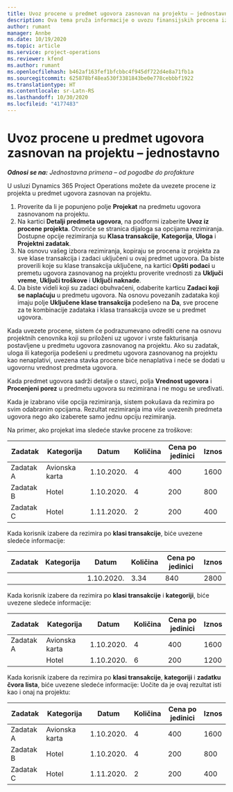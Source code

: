 ```yaml
---
title: Uvoz procene u predmet ugovora zasnovan na projektu – jednostavno
description: Ova tema pruža informacije o uvozu finansijskih procena iz projekta u predmet ugovora.
author: rumant
manager: Annbe
ms.date: 10/19/2020
ms.topic: article
ms.service: project-operations
ms.reviewer: kfend
ms.author: rumant
ms.openlocfilehash: b462af163fef1bfcbbc4f945df722d4e8a71fb1a
ms.sourcegitcommit: 625878bf48ea530f3381843be0e778cebbbf1922
ms.translationtype: HT
ms.contentlocale: sr-Latn-RS
ms.lasthandoff: 10/30/2020
ms.locfileid: "4177483"
---
```

# <a name="import-an-estimate-to-a-project-based-contract-line---lite"></a>Uvoz procene u predmet ugovora zasnovan na projektu – jednostavno

_**Odnosi se na:** Jednostavna primena – od pogodbe do profakture_

U usluzi Dynamics 365 Project Operations možete da uvezete procene iz projekta u predmet ugovora zasnovan na projektu.

1. Proverite da li je popunjeno polje **Projekat** na predmetu ugovora zasnovanom na projektu.
2. Na kartici **Detalji predmeta ugovora**, na podformi izaberite **Uvoz iz procene projekta**. Otvoriće se stranica dijaloga sa opcijama rezimiranja. Dostupne opcije rezimiranja su **Klasa transakcije**, **Kategorija**, **Uloga** i **Projektni zadatak**.
3. Na osnovu vašeg izbora rezimiranja, kopiraju se procena iz projekta za sve klase transakcija i zadaci uključeni u ovaj predmet ugovora. Da biste proverili koje su klase transakcija uključene, na kartici **Opšti podaci** u premetu ugovora zasnovanog na projektu proverite vrednosti za **Uključi vreme**, **Uključi troškove** i **Uključi naknade**. 
4. Da biste videli koji su zadaci obuhvaćeni, odaberite karticu **Zadaci koji se naplaćuju** u predmetu ugovora. Na osnovu povezanih zadataka koji imaju polje **Uključene klase transakcija** podešeno na **Da**, sve procene za te kombinacije zadataka i klasa transakcija uvoze se u predmet ugovora.

Kada uvezete procene, sistem će podrazumevano odrediti cene na osnovu projektnih cenovnika koji su priloženi uz ugovor i vrste fakturisanja postavljene u predmetu ugovora zasnovanog na projektu. Ako su zadatak, uloga ili kategorija podešeni u predmetu ugovora zasnovanog na projektu kao nenaplativi, uvezena stavka procene biće nenaplativa i neće se dodati u ugovornu vrednost predmeta ugovora.

Kada predmet ugovora sadrži detalje o stavci, polja **Vrednost ugovora** i **Procenjeni porez** u predmetu ugovora su rezimirana i ne mogu se uređivati.

Kada je izabrano više opcija rezimiranja, sistem pokušava da rezimira po svim odabranim opcijama. Rezultat rezimiranja ima više uvezenih predmeta ugovora nego ako izaberete samo jednu opciju rezimiranja.

Na primer, ako projekat ima sledeće stavke procene za troškove:

| Zadatak | Kategorija | Datum | Količina | Cena po jedinici | Iznos |
| --- | --- | --- | --- | --- | --- |
| Zadatak A | Avionska karta | 1.10.2020. | 4 | 400 | 1600 |
| Zadatak B | Hotel | 1.10.2020. | 4 | 200 | 800 |
| Zadatak C | Hotel | 1.11.2020. | 2 | 200 | 400 |

Kada korisnik izabere da rezimira po **klasi transakcije**, biće uvezene sledeće informacije:

| Zadatak | Kategorija | Datum | Količina | Cena po jedinici | Iznos |
| --- | --- | --- | --- | --- | --- |
| &nbsp; | &nbsp; | 1.10.2020. | 3.34 | 840 | 2800 |

Kada korisnik izabere da rezimira po **klasi transakcije** i **kategoriji**, biće uvezene sledeće informacije:

| Zadatak | Kategorija | Datum | Količina | Cena po jedinici | Iznos |
| --- | --- | --- | --- | --- | --- |
| Zadatak A | Avionska karta | 1.10.2020. | 4 | 400 | 1600 |
| &nbsp;| Hotel | 1.10.2020. | 6 | 200 | 1200 |

Kada korisnik izabere da rezimira po **klasi transakcije**, **kategoriji** i **zadatku čvora lista**, biće uvezene sledeće informacije: Uočite da je ovaj rezultat isti kao i onaj na projektu:

| Zadatak | Kategorija | Datum | Količina | Cena po jedinici | Iznos |
| --- | --- | --- | --- | --- | --- |
| Zadatak A | Avionska karta | 1.10.2020. | 4 | 400 | 1600 |
| Zadatak B | Hotel | 1.10.2020. | 4 | 200 | 800 |
| Zadatak C | Hotel | 1.11.2020. | 2 | 200 | 400 |
